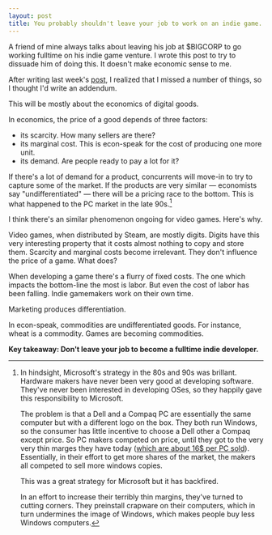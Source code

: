 ```yaml
---
layout: post
title: You probably shouldn't leave your job to work on an indie game.
---
```

A friend of mine always talks about leaving his job at $BIGCORP to go working fulltime on his indie game venture. I wrote this post to try to dissuade him of doing this. It doesn't make economic sense to me.

After writing last week's [post](http://khamidou.com/steam-bundles-and-sales-cannibalization.html), I realized that I missed a number of things, so I thought I'd write an addendum.

This will be mostly about the economics of digital goods.

<!-- more -->
In economics, the price of a good depends of three factors: 

- its scarcity. How many sellers are there?
- its marginal cost. This is econ-speak for the cost of producing one more unit.
- its demand. Are people ready to pay a lot for it?

If there's a lot of demand for a product, concurrents will move-in to try to capture some of the market. If the products are very similar &mdash; economists say "undifferentiated" &mdash; there will be a pricing race to the bottom. This is what happened to the PC market in the late 90s.[^pcmarket] 

I think there's an similar phenomenon ongoing for video games. Here's why.

Video games, when distributed by Steam, are mostly digits. Digits have this very interesting property that it costs almost nothing to copy and store them. Scarcity and marginal costs become irrelevant. They don't influence the price of a game. What does?

When developing a game there's a flurry of fixed costs. The one which impacts the bottom-line the most is labor. But even the cost of labor has been falling. Indie gamemakers work on their own time.

Marketing produces differentiation. 

In econ-speak, commodities are undifferentiated goods. For instance, wheat is a commodity. 
Games are becoming commodities.

**Key takeaway: Don't leave your job to become a fulltime indie developer.**

[^pcmarket]: 
    In hindsight, Microsoft's strategy in the 80s and 90s was brillant. 
    Hardware makers have never been very good at developing software. They've never been interested in developing OSes, so they happily gave this responsibility to Microsoft.

    The problem is that a Dell and a Compaq PC are essentially the same computer but with a different logo on the box. They both run Windows, so the consumer has little incentive to choose a Dell other a Compaq except price. So PC makers competed on price, until they got to the very very thin marges they have today ([which are about 16$ per PC sold](http://www.theguardian.com/technology/2014/jan/09/pc-value-trap-windows-chrome-hp-dell-lenovo-asus-acer)).
    Essentially, in their effort to get more shares of the market, the makers all competed to sell more windows copies. 

    This was a great strategy for Microsoft but it has backfired. 
    
    In an effort to increase their terribly thin margins, they've turned to cutting corners. They preinstall crapware on their computers, which in turn undermines the image of Windows, which makes people buy less Windows computers. 

